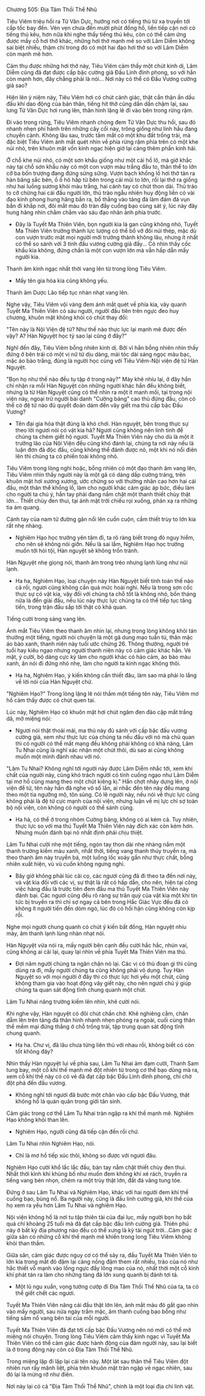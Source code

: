 




Chương 505: Địa Tâm Thối Thể Nhũ


Tiêu Viêm triệu hồi ra Tử Vân Dực, hướng nơi có tiếng thú từ xa truyền tới cấp tốc bay đến. Vẻn vẹn chưa đến mười phút đồng hồ, liền tiếp cận nơi có tiếng thú kêu, hơn nữa khi nghe thấy tiếng thú kêu, còn có thể cảm ứng được mấy cỗ hơi thở khác, những hơi thở mạnh mẽ so với Lâm Diễm không sai biệt nhiều, thậm chí trong đó có một hai đạo hơi thở so với Lâm Diễm còn mạnh mẽ hơn.

Cảm thụ được những hơi thở này, Tiêu Viêm cảm thấy một chút kinh dị, Lâm Diễm cũng đã đạt được cấp bậc cường giả Đấu Linh đỉnh phong, so với hắn còn mạnh hơn, đây chẳng phải là nói... Nơi này có thể có Đấu Vương cường giả sao?

Hiện lên ý niệm này, Tiêu Viêm hơi có chút cảnh giác, thật cẩn thận ẩn dấu đấu khí dao động của bản thân, tiếng hít thở cũng dần dần chậm lại, sau lưng Tử Vân Dực hơi rung lên, thân hình lặng lẽ đi vào bên trong rừng rậm.

Đi vào trong rừng, Tiêu Viêm nhanh chóng đem Tử Vân Dực thu hồi, sau đó nhanh nhẹn phi hành trên những cây cối này, trông giống như linh hầu đang chuyền cành. Không lâu sau, trước tầm mắt có một khu đất trống trải, mà đặc biệt Tiêu Viêm ánh mắt quét nhìn về phía rừng rậm phía trên có một khe núi nhỏ, trên khuôn mặt vốn kinh ngạc hiện giờ lại càng thêm phần kinh hãi.

Ở chỗ khe núi nhỏ, có một sơn khẩu giống như một cái hồ lô, mà giờ khắc này tại chỗ sơn khẩu này có một con vượn màu trắng đầu to, thân thể to lớn cỡ ba bốn trượng đang đứng sừng sững. Vượn bạch khổng lồ hơi thở tản ra hàn băng sắc bén, ồ ồ hô hấp từ bên trong cái mũi to lớn, rồi lại thở ra giống như hai luồng sương khói màu trắng, hai cánh tay có chút thon dài. Thủ trảo to cỡ chừng hai cái đầu người lớn, thủ trảo ngẫu nhiên huy động liền có vài đạo kình phong hung hăng bắn ra, bổ thẳng vào tảng đá làm đám đá vụn bắn đi khắp nơi, đôi mắt màu đỏ tràn đầy cuồng bạo cùng sát ý, lúc này đây hung hăng nhìn chằm chằm vào sáu đạo nhân ảnh phía trước.

- Đây là Tuyết Ma Thiên Viên, bọn người kia lá gan cũng không nhỏ, Tuyết Ma Thiên Viên trưởng thành lực lượng có thể bổ vỡ đôi núi thép, mặc dù con vượn trước mặt mọi người mới trưởng thành không lâu, nhưng ít nhất có thể so sánh với 3 tinh đấu vương cường giả đấy… Có nhìn thấy cốc khẩu kia không, đứng chắn là một con vượn lớn mà vẫn hấp dẫn mấy người kia.

Thanh âm kinh ngạc nhất thời vang lên từ trong lòng Tiêu Viêm.

- Mấy tên gia hỏa kia cũng không yếu.

Thanh âm Dược Lão tiếp tục nhàn nhạt vang lên.

Nghe vậy, Tiêu Viêm vội vàng đem ánh mắt quét về phía kia, vây quanh Tuyết Ma Thiên Viên có sáu người, người đầu tiên trên ngực đeo huy chương, khuôn mặt không khỏi có chút thay đổi:

"Tên này là Nội Viện đệ tử? Như thế nào thực lực lại mạnh mẽ được đến vậy? A? Hàn Nguyệt học tỷ sao lại cũng ở đây?"

Nghĩ đến đây, Tiêu Viêm bỗng nhiên kinh dị. Bởi vì hắn bỗng nhiên nhìn thấy đứng ở bên trái có một vị nữ tử dịu dàng, mái tóc dài sáng ngọc màu bạc, mặc áo bào trắng, đúng là người học cùng với Tiêu Viêm-Nội viện đệ tử Hàn Nguyệt.

"Bọn họ như thế nào đều tụ tập ở trong này?" Mày khẽ nhíu lại, ở đây hắn chỉ nhận ra mỗi Hàn Nguyệt còn những người khác hắn đều không biết, nhưng là từ Hàn Nguyệt cũng có thể nhìn ra một ít manh mối, tại trong nội viện này, ngoại trừ người bài danh "Cường bảng" cao thủ đứng đầu, còn có thể có đệ tử nào đủ quyết đoán dám đến vây giết ma thú cấp bậc Đấu Vương?

- Tên đại gia hỏa thật đúng là khó chơi. Hàn nguyệt, bên trong thực sự theo lời ngươi nói có vật kia hả? Ngươi cũng không nên linh tinh để chúng ta chém giết hộ ngươi. Tuyết Ma Thiên Viên này cho dù là một ít trưởng lão của Nội Viện đều cũng khó đánh lại, chúng ta nơi này nếu là luận đơn đả độc đấu, cũng không thể đánh được nó, một khi nó nổi điên lên thì chúng ta có phiền toái không nhỏ.

Tiêu Viêm trong lòng nghi hoặc, bỗng nhiên có một đạo thanh âm vang lên, Tiêu Viêm nhìn thấy người này là một gã có dáng dấp cường tráng, trên khuôn mặt hơi xương xương, ước chừng so với thường nhân cao hơn hai cái đầu, một thân thể khổng lồ, làm cho người khác cảm giác áp bức, điều làm cho người ta chú ý, hắn tay phải đang nắm chặt một thanh thiết chùy thật lớn… Thiết chùy đen thui, tại ánh mặt trời chiếu rọi xuống, phản xạ ra những tia ám quang.

Cánh tay của nam tử đường gân nổi lên cuồn cuộn, cầm thiết trùy to lớn kia rất nhẹ nhàng.

- Nghiêm Hạo học trưởng yên tâm đi, ta rõ ràng biết trong đó nguy hiểm, cho nên sẽ không nói giỡn. Nếu là sai lầm, Nghiêm Hạo học trưởng muốn tới hỏi tội, Hàn nguyệt sẽ không trốn tránh.

Hàn Nguyệt nhẹ giọng nói, thanh âm trong trẻo nhưng lạnh lùng như núi lạnh.

- Ha ha, Nghiêm Hạo, loại chuyện này Hàn Nguyệt biết tính toán thế nào cả rồi, ngươi cũng không cần quá mức hoài nghi. Nếu là trong sơn cốc thực sự có vật kia, vậy đối với chúng ta chỗ tốt là không nhỏ, bốn tháng nữa là đến giải đấu, nếu lúc này thực lực chúng ta có thể tiếp tục tăng tiến, trong trận đấu sắp tới thật có khả quan.

Tiếng cười trong sáng vang lên.

Ánh mắt Tiêu Viêm theo thanh âm nhìn lại, nhưng trong lòng không khỏi tán thưởng một tiếng, người nói chuyện là một gã dung mạo tuấn tú, thân mặc áo bào xanh, thanh niên này tuổi ước chừng 26. Thông thường, người trẻ tuổi hay kiêu ngạo nhưng người thanh niên này có cảm giác khác hẳn. Vẻ mặt, ý cười, bộ dáng cực kỳ làm cho người khác có hảo cảm, áo bào màu xanh, ăn nói đi đứng nhỏ nhẹ, làm cho người ta kinh ngạc không thôi.

- Ha ha, Nghiêm Hạo, ý kiến không cần thiết đâu, làm sao mà phải lo lắng về lời nói của Hàn Nguyệt chứ.

"Nghiêm Hạo?" Trong lòng lặng lẽ nói thầm một tiếng tên này, Tiêu Viêm mơ hồ cảm thấy được có chút quen tai.

Lúc này, Nghiêm Hạo có khuôn mặt hơi chút ngăm đen đảo cặp mắt trắng dã, mở miệng nói:

- Ngươi nói thật thoải mái, ma thú này đủ sánh với cấp bậc đấu vương cường giả, xem như thực lực của chúng ta nếu đấu với nó mà chủ quan thì có người có thể mất mạng đều không phải không có khả năng, Lâm Tu Nhai cũng là nghĩ xác nhận một chút thôi, dù sao ai cũng không muốn một mình đánh nhau với nó.

"Lâm Tu Nhai? Không nghĩ tới người này được Lâm Diễm nhắc tới, xem khí chất của người này, cũng khó trách người có tính cuồng ngạo như Lâm Diễm tại mơ hồ cũng mang theo một chút kiêng kị." Hắn chợt nhảy dựng lên, ở nội viện để tử, tên này hắn đã nghe vô số lần, ai nhắc đến tên này đều mang theo một tia ngưỡng mộ, tôn sùng. Có lẽ người này, nếu nói về thực lực cũng không phải là đệ tử cực mạnh của nội viện, nhưng luận về mị lực chỉ sợ toàn bộ nội viện, còn không có người có thể sánh cùng.

- Ha hả, có thể ở trong nhóm Cường bảng, không có ai kém cả. Tuy nhiên, thực lực so với ma thú Tuyết Ma Thiên Viên này đích xác còn kém hơn. Nhưng muốn đánh bại nó nhất định phải chịu thiệt.

Lâm Tu Nhai cười nhẹ một tiếng, ngón tay thon dài nhẹ nhàng nắm một thanh trường kiếm màu xanh, nhất thời, tiếng vang thanh thúy truyền ra, mà theo thanh âm này truyền bá, một luồng lốc xoáy gần như thực chất, bỗng nhiên xuất hiện, vù vù cuốn không ngưng nghỉ.

- Bây giờ không phải lúc cãi cọ, các ngươi cũng đã đi theo ta đến nơi này, và vật kia đối với các vị, sự thật là rất có hấp dẫn, cho nên, hiện tại công việc hàng đầu là trước tiên đem đầu ma thú Tuyết Ma Thiên Viên này đánh bại. Các ngươi cũng đều rõ ràng sự trân quý của vật kia một khi tin tức bị truyền ra thì chỉ sợ ngay cả bên trong Hắc Giác Vực đều đã có không ít người tiến đến dòm ngó, lúc đó có hối hận cũng không còn kịp rồi.

Nghe mọi người chung quanh có chút ý kiến bất đồng, Hàn nguyệt nhíu mày, âm thanh lạnh lùng nhàn nhạt nói.

Hàn Nguyệt vừa nói ra, mấy người bên cạnh đều cười hắc hắc, nhún vai, cũng không ai cãi lại, quay lại nhìn về phía Tuyết Ma Thiên Viên ma thú.

- Đợi năm người chúng ta ngăn chặn nó lại. Các vị có thủ đoạn gì thì cũng dùng ra đi, mấy người chúng ta cũng không phải vô dụng. Tuy Hàn Nguyệt so với mọi người ở đây thì có thực lực hơi yếu một chút, cũng không tham gia vào hoạt động vây giết này, cho nên ngươi chú ý giúp chúng ta quan sát động tĩnh chung quanh một chút.

Lâm Tu Nhai nâng trường kiếm lên nhìn, khẽ cười nói.

Khi nghe vậy, Hàn nguyệt có đôi chút chần chờ. Khẽ nghiêng cằm, chân dẫm lên trên tảng đá thân hình nhanh nhẹn phóng ra ngoài, cuối cùng thân thể mềm mại đứng thẳng ở chỗ trống trải, tập trung quan sát động tĩnh chung quanh.

- Ha ha. Chư vị, đã lâu chưa từng liên thủ với nhau rồi, không biết có còn tốt không đây?

Nhìn thấy Hàn nguyệt lui về phía sau, Lâm Tu Nhai ảm đạm cười, Thanh Sam tung bay, một cỗ khí thế mạnh mẽ đột nhiên từ trong cơ thể bạo dũng mà ra, xem cỗ khí thế này có có vẻ đã đạt cấp bậc Đấu Linh đỉnh phong, chỉ chờ đột phá đến đấu vương.

- Không nghĩ tới ngươi đã bước một chân vào cấp bậc Đấu Vương, thật không hổ là quán quân trong giới tân sinh.

Cảm giác trong cơ thể Lâm Tu Nhai tràn ngập ra khí thế mạnh mẽ. Nghiêm Hạo không khỏi than lên.

- Nghiêm Hạo, ngưỡi cũng đã tiếp cận đến rồi chứ.

Lâm Tu Nhai nhìn Nghiêm Hạo, nói.

- Chỉ là mơ hồ tiếp xúc thôi, không so được với ngươi đâu.

Nghiêm Hạo cười khổ lắc lắc đầu, bàn tay nắm chặt thiết chùy đen thui. Nhất thời kình khí khủng bố như muốn đem không khí xé rách, truyền ra tiếng vang bén nhọn, chém ra một trùy thật lớn, đất đá văng tung tóe.

Đứng ở sau Lâm Tu Nhai và Nghiêm Hạo, khác với hai người đem khí thế cuồng bạo, bùng nổ. Ba người này, cũng là đấu linh cường giả, khí thế của họ xem ra yếu hơn Lâm Tu Nhai và nghiêm Hạo.

Nội viện không hổ là nơi tu tập thiên tài của đại lục, mấy người bọn họ bất quá chỉ khoảng 25 tuổi mà đã đạt cấp bậc đấu linh cường giả. Thiên phú này ở bất kỳ địa phương nào đều có thể xưng là kỳ tài ngút trời…Cảm giác ở giữa sân có những cỗ khí thế mạnh mẽ khiến trong long Tiêu Viêm không khỏi than thầm.

Giữa sân, cảm giác được nguy cơ có thể sảy ra, đầu Tuyết Ma Thiên Viên to lớn kia trong mắt đỏ đậm lại càng nồng đậm them rất nhiều, trảo của nó như hắc thiết vỗ mạnh vào lồng ngực đầy lông mao của nó, nhất thời một cỗ kình khí phát tán ra làm cho những tàng đá lớn xung quanh bị đánh tơi tả.

- Một lũ ngu xuẩn, vọng tưởng cướp đi Địa Tâm Thối Thể Nhũ của ta, ta có thể giết chết các ngươi.

Tuyết Ma Thiên Viên nâng cái đầu thật lớn lên, ánh mắt màu đỏ gắt gao nhìn vào mấy người, sau nửa ngày trầm mặc, âm thanh cuồng bạo bỗng như tiếng sấm nổ vang bên tai của mỗi người.

Tuyết Ma Thiên Viên đã đạt tới cấp bậc Đấu Vương nên nó mới có thể mở miệng nói chuyện. Trong lòng Tiêu Viêm cảm thấy kinh ngạc vì Tuyết Ma Thiên Viên có thể cảm giác được hành động của đám người này, sau lại biết là ở trong động này còn có Địa Tâm Thối Thể Nhũ.

Trong miệng lặp đi lặp lại cái tên này. Một lát sau thân thể Tiêu Viêm đột nhiên run rẩy mãnh liệt, phía trên khuôn mặt tràn ngập vẻ ngạc nhiên, sau đó lại là mừng rỡ như điên.

Nơi này lại có cả "Địa Tâm Thối Thể Nhũ", chính là một loại địa chi linh vật.




